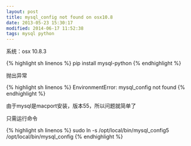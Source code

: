 ```yaml
---
layout: post
title: mysql_config not found on osx10.8
date: 2013-05-23 15:30:17
modified: 2014-06-17 11:52:38
tags: mysql python
---
```


系统：osx 10.8.3

{% highlight sh linenos %}
pip install mysql-python
{% endhighlight %}

抛出异常

{% highlight sh linenos %}
EnvironmentError: mysql_config not found
{% endhighlight %}

由于mysql是macport安装，版本55，所以问题就简单了

只需运行命令

{% highlight sh linenos %}
sudo ln -s /opt/local/bin/mysql_config5 /opt/local/bin/mysql_config
{% endhighlight %}